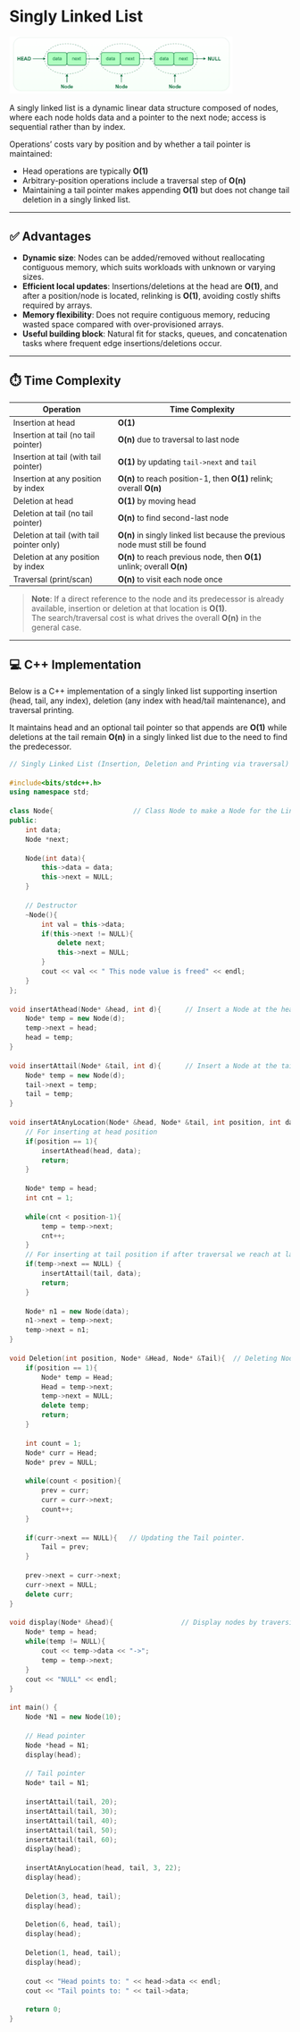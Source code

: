 # Singly Linked List

<img src="Images-Doc/Singly-Linked-List.png" alt="Linked List Diagram" width="400">



A singly linked list is a dynamic linear data structure composed of nodes, where each node holds data and a pointer to the next node; access is sequential rather than by index.  

Operations’ costs vary by position and by whether a tail pointer is maintained:  
- Head operations are typically **O(1)**  
- Arbitrary-position operations include a traversal step of **O(n)**  
- Maintaining a tail pointer makes appending **O(1)** but does not change tail deletion in a singly linked list.  

---

## ✅ Advantages

- **Dynamic size**: Nodes can be added/removed without reallocating contiguous memory, which suits workloads with unknown or varying sizes.  
- **Efficient local updates**: Insertions/deletions at the head are **O(1)**, and after a position/node is located, relinking is **O(1)**, avoiding costly shifts required by arrays.  
- **Memory flexibility**: Does not require contiguous memory, reducing wasted space compared with over-provisioned arrays.  
- **Useful building block**: Natural fit for stacks, queues, and concatenation tasks where frequent edge insertions/deletions occur.  

---

## ⏱️ Time Complexity

| Operation | Time Complexity |
|-----------|-----------------|
| Insertion at head | **O(1)** |
| Insertion at tail (no tail pointer) | **O(n)** due to traversal to last node |
| Insertion at tail (with tail pointer) | **O(1)** by updating `tail->next` and `tail` |
| Insertion at any position by index | **O(n)** to reach position-1, then **O(1)** relink; overall **O(n)** |
| Deletion at head | **O(1)** by moving head |
| Deletion at tail (no tail pointer) | **O(n)** to find second-last node |
| Deletion at tail (with tail pointer only) | **O(n)** in singly linked list because the previous node must still be found |
| Deletion at any position by index | **O(n)** to reach previous node, then **O(1)** unlink; overall **O(n)** |
| Traversal (print/scan) | **O(n)** to visit each node once |

> **Note**: If a direct reference to the node and its predecessor is already available, insertion or deletion at that location is **O(1)**.  
The search/traversal cost is what drives the overall **O(n)** in the general case.  

---

## 💻 C++ Implementation

Below is a C++ implementation of a singly linked list supporting insertion (head, tail, any index), deletion (any index with head/tail maintenance), and traversal printing.  

It maintains head and an optional tail pointer so that appends are **O(1)** while deletions at the tail remain **O(n)** in a singly linked list due to the need to find the predecessor.  

```cpp
// Singly Linked List (Insertion, Deletion and Printing via traversal)

#include<bits/stdc++.h>
using namespace std;

class Node{                    // Class Node to make a Node for the Linked list.
public:
    int data;
    Node *next;

    Node(int data){
        this->data = data;
        this->next = NULL;
    }

    // Destructor
    ~Node(){
        int val = this->data;
        if(this->next != NULL){
            delete next;
            this->next = NULL;
        }
        cout << val << " This node value is freed" << endl;
    }
};

void insertAthead(Node* &head, int d){      // Insert a Node at the head
    Node* temp = new Node(d);
    temp->next = head;
    head = temp;
}

void insertAttail(Node* &tail, int d){      // Insert a Node at the tail (requires tail pointer)
    Node* temp = new Node(d);
    tail->next = temp;
    tail = temp;
}

void insertAtAnyLocation(Node* &head, Node* &tail, int position, int data){
    // For inserting at head position
    if(position == 1){
        insertAthead(head, data);
        return;
    }

    Node* temp = head;
    int cnt = 1;
    
    while(cnt < position-1){
        temp = temp->next;
        cnt++;
    }
    // For inserting at tail position if after traversal we reach at last position
    if(temp->next == NULL) {
        insertAttail(tail, data);
        return;
    }

    Node* n1 = new Node(data);
    n1->next = temp->next;
    temp->next = n1;
}

void Deletion(int position, Node* &Head, Node* &Tail){  // Deleting Node at any place.
    if(position == 1){
        Node* temp = Head;
        Head = temp->next;
        temp->next = NULL;
        delete temp;
        return;
    }

    int count = 1;
    Node* curr = Head;
    Node* prev = NULL;

    while(count < position){
        prev = curr;
        curr = curr->next;
        count++;
    }

    if(curr->next == NULL){   // Updating the Tail pointer.
        Tail = prev;
    }

    prev->next = curr->next;
    curr->next = NULL;
    delete curr;
}

void display(Node* &head){                 // Display nodes by traversing
    Node* temp = head;
    while(temp != NULL){
        cout << temp->data << "->";
        temp = temp->next;
    }
    cout << "NULL" << endl;
}

int main() {
    Node *N1 = new Node(10);
    
    // Head pointer
    Node *head = N1;
    display(head);

    // Tail pointer
    Node* tail = N1;

    insertAttail(tail, 20);
    insertAttail(tail, 30);
    insertAttail(tail, 40);
    insertAttail(tail, 50);
    insertAttail(tail, 60);
    display(head);

    insertAtAnyLocation(head, tail, 3, 22);
    display(head);

    Deletion(3, head, tail);
    display(head);

    Deletion(6, head, tail);
    display(head);

    Deletion(1, head, tail);
    display(head);

    cout << "Head points to: " << head->data << endl;
    cout << "Tail points to: " << tail->data;

    return 0;
}
